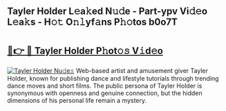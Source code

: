 ## Tayler Holder L𝚎a𝚔ed N𝚞𝚍e - Part-ypv Vi𝚍𝚎o L𝚎a𝚔s - H𝚘𝚝 O𝚗𝚕yf𝚊ns P𝚑𝚘tos b0o7T

# <h2><a href="http://kf6kev.oniu.top/?m=Tayler+Holder">🔗👉 🔴 Tayler Holder P𝚑ot𝚘𝚜 V𝚒d𝚎o</a></h2>

[![Tayler Holder Nu𝚍e𝚜](https://i.imgur.com/0qMVB7G.gif)](http://kf6kev.oniu.top/?m=Tayler+Holder)
Web-based artist and amusement giver Tayler Holder, known for publishing dance and lifestyle tutorials through trending dance moves and short films. The public persona of Tayler Holder is synonymous with openness and genuine connection, but the hidden dimensions of his personal life remain a mystery.  
